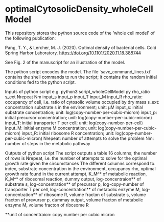 # optimalCytosolicDensity_wholeCellModel
This repository stores the python source code of the 'whole cell model' of the following publication:

Pang, T. Y., & Lercher, M. J. (2020). Optimal density of bacterial cells. Cold Spring Harbor Laboratory. https://doi.org/10.1101/2020.11.18.388744

See Fig. 2 of the manuscript for an illustration of the model.

The python script encodes the model. The file 'save_command_lines.txt' contains the shell commands to run the script; it contains the random initial conditions fed to the python script.

Inputs of python script
e.g. python3 script_wholeCellModel.py rho_ratio s_ext Nrepeat Nm input_s input_p input_T input_M input_R 
rho_ratio: occupancy of cell, i.e. ratio of cytosolic volume occupied by dry mass
s_ext: concentration substrate s in the environment; unit: µM
input_s: initial substrate concentration; unit: log(copy-number-per-cubic-micron)
input_p: initial precursor concentration; unit: log(copy-number-per-cubic-micron)
input_T: initial transporter T per cell; unit: log(copy-number-per-cell)
input_M: initial enzyme M concentration; unit: log(copy-number-per-cubic-micron)
input_R: initial ribosome R concentration; unit: log(copy-number-per-cubic-micron)
Nrepeat: number of attempts to solve the problem
Nm: number of steps in the metabolic pathway

Outputs of python script
The script outputs a table 16 columns; the number of rows is Nrepeat, i.e. the number of attempts to solve for the optimal growth rate given the circumstances
The different columns correspond to: index, substrate concentration in the environment, occupancy rho, optimal growth rate found in the current attempt, K_M^* of metabolic reaction, K_M^* of ribosomal reaction, dummy output, log-concentraion** of substrate s, log-concentration** of precursor p, log-copy-number of transporter T per cell, log-concentration** of metabolic enzyme M, log-concentration** of ribosome R, volume fracton of substrate s, volume fracton of prevursor p, dummay output, volume fracton of metabolic enzyme M, volume fracton of ribosome R

**unit of concentraion: copy number per cubic micron
